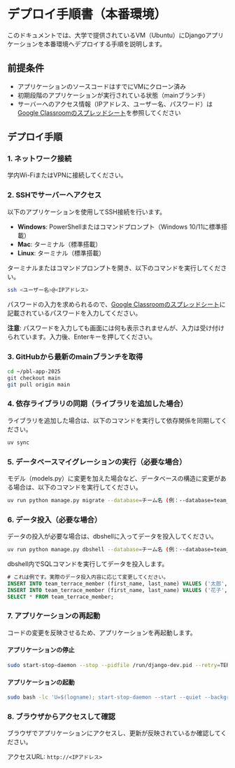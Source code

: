 # デプロイ手順書（本番環境）

このドキュメントでは、大学で提供されているVM（Ubuntu）にDjangoアプリケーションを本番環境へデプロイする手順を説明します。

## 前提条件

- アプリケーションのソースコードはすでにVMにクローン済み
- 初期段階のアプリケーションが実行されている状態（mainブランチ）
- サーバーへのアクセス情報（IPアドレス、ユーザー名、パスワード）は[Google Classroomのスプレッドシート](https://classroom.google.com/c/ODA1ODY3MTM5MjUz/m/ODIwMDc1ODQ2ODA0/details)を参照してください

## デプロイ手順

### 1. ネットワーク接続

学内Wi-FiまたはVPNに接続してください。

### 2. SSHでサーバーへアクセス

以下のアプリケーションを使用してSSH接続を行います。

- **Windows**: PowerShellまたはコマンドプロンプト（Windows 10/11に標準搭載）
- **Mac**: ターミナル（標準搭載）
- **Linux**: ターミナル（標準搭載）

ターミナルまたはコマンドプロンプトを開き、以下のコマンドを実行してください。

```bash
ssh <ユーザー名>@<IPアドレス>
```

パスワードの入力を求められるので、[Google Classroomのスプレッドシート](https://classroom.google.com/c/ODA1ODY3MTM5MjUz/m/ODIwMDc1ODQ2ODA0/details)に記載されているパスワードを入力してください。

**注意**: パスワードを入力しても画面には何も表示されませんが、入力は受け付けられています。入力後、Enterキーを押してください。

### 3. GitHubから最新のmainブランチを取得

```bash
cd ~/pbl-app-2025
git checkout main
git pull origin main
```

### 4. 依存ライブラリの同期（ライブラリを追加した場合）

ライブラリを追加した場合は、以下のコマンドを実行して依存関係を同期してください。

```bash
uv sync
```

### 5. データベースマイグレーションの実行（必要な場合）

モデル（models.py）に変更を加えた場合など、データベースの構造に変更がある場合は、以下のコマンドを実行してください。

```bash
uv run python manage.py migrate --database=チーム名 (例：--database=team_terrace)
```

### 6. データ投入（必要な場合）

データの投入が必要な場合は、dbshellに入ってデータを投入してください。

```bash
uv run python manage.py dbshell --database=チーム名 (例：--database=team_terrace)
```
dbshell内でSQLコマンドを実行してデータを投入します。
```sql
# これは例です。実際のデータ投入内容に応じて変更してください。
INSERT INTO team_terrace_member (first_name, last_name) VALUES ('太郎', '山田');
INSERT INTO team_terrace_member (first_name, last_name) VALUES ('花子', '佐藤');
SELECT * FROM team_terrace_member;
```

### 7. アプリケーションの再起動

コードの変更を反映させるため、アプリケーションを再起動します。

#### アプリケーションの停止

```bash
sudo start-stop-daemon --stop --pidfile /run/django-dev.pid --retry=TERM/5/KILL/2
```

#### アプリケーションの起動

```bash
sudo bash -lc 'U=$(logname); start-stop-daemon --start --quiet --background --make-pidfile --pidfile /run/django-dev.pid --chdir /home/$U/pbl-app-2025 --exec /home/$U/pbl-app-2025/.venv/bin/python -- manage.py runserver 0.0.0.0:80 --noreload'
```

### 8. ブラウザからアクセスして確認

ブラウザでアプリケーションにアクセスし、更新が反映されているか確認してください。

アクセスURL: `http://<IPアドレス>`
